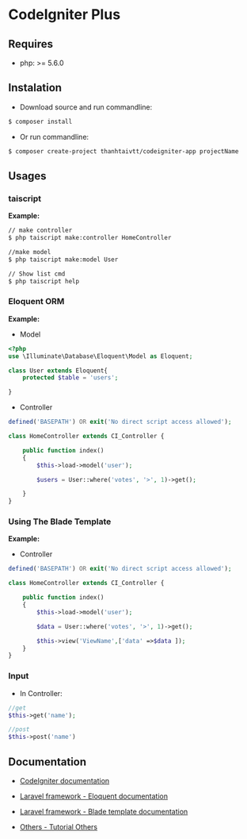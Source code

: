 # CodeIgniter Plus

## Requires

- php: >= 5.6.0

## Instalation

- Download source and run commandline:

```sh
$ composer install
```

- Or run commandline:
```sh
$ composer create-project thanhtaivtt/codeigniter-app projectName
```

## Usages

### taiscript

**Example:**

```sh
// make controller
$ php taiscript make:controller HomeController

//make model 
$ php taiscript make:model User

// Show list cmd
$ php taiscript help
```


### Eloquent ORM

**Example:**

- Model

```php
<?php
use \Illuminate\Database\Eloquent\Model as Eloquent;

class User extends Eloquent{
    protected $table = 'users';

}
```

- Controller

```php
defined('BASEPATH') OR exit('No direct script access allowed');

class HomeController extends CI_Controller {

	public function index()
	{
		$this->load->model('user');

		$users = User::where('votes', '>', 1)->get();

	}
}
```
### Using The Blade Template

**Example:**

- Controller

```php
defined('BASEPATH') OR exit('No direct script access allowed');

class HomeController extends CI_Controller {

	public function index()
	{
		$this->load->model('user');

		$data = User::where('votes', '>', 1)->get();

		$this->view('ViewName',['data' =>$data ]);
	}
}
```
### Input
- In Controller:
```php
//get
$this->get('name');

//post
$this->post('name')
```

## Documentation

- [CodeIgniter documentation](http://www.codeigniter.com/user_guide/)

- [Laravel framework - Eloquent documentation](https://laravel.com/docs/5.3/eloquent)

- [Laravel framework - Blade template documentation](https://laravel.com/docs/5.3/blade)

- [Others - Tutorial Others ](http:toidicode.com)


